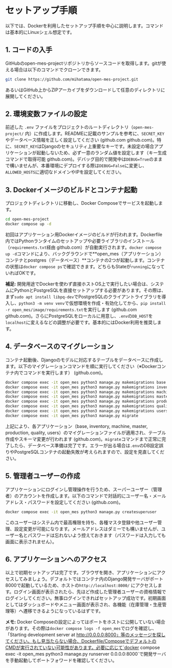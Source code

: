 # セットアップ手順

以下では、Dockerを利用したセットアップ手順を中心に説明します。コマンドは基本的にLinuxシェル想定です。

## 1. コードの入手
GitHubのopen-mes-projectリポジトリからソースコードを取得します。gitが使える場合は以下のコマンドでクローンできます。
```bash
git clone https://github.com/mihatama/open-mes-project.git
```
あるいはGitHub上からZIPアーカイブをダウンロードして任意のディレクトリに展開してください。

## 2. 環境変数ファイルの設定
前述した `.env` ファイルをプロジェクトのルートディレクトリ（`open-mes-project/` 内）に作成します。READMEに記載のサンプルを参考に、`SECRET_KEY`やデータベース情報を正しく設定してください
(github.com
github.com)。特に、`SECRET_KEY`はDjangoのセキュリティ上重要なキーです。未設定の場合アプリケーションが起動しないため、必ず一意のランダム値を設定します（キー生成コマンドで取得可能
github.com)。デバッグ目的で開発中は`DEBUG=True`のままで構いませんが、本番環境にデプロイする際は`DEBUG=False`に変更し、`ALLOWED_HOSTS`に適切なドメインやIPを設定してください。

## 3. Dockerイメージのビルドとコンテナ起動
プロジェクトディレクトリに移動し、Docker Composeでサービスを起動します。
```bash
cd open-mes-project
docker compose up -d
```
初回はアプリケーション用Dockerイメージのビルドが行われます。Dockerfile内ではPythonランタイムのセットアップや必要ライブラリのインストール（`requirements.txt`経由
github.com）が自動実行されます。`docker compose up -d`コマンドにより、バックグラウンドで**open_mes（アプリケーション）コンテナとpostgres（データベース）**コンテナの2つが起動します。コンテナの状態は`docker compose ps`で確認できます。どちらもStateが`running`になっていればOKです。

**補足:** 開発用途でDockerを使わず直接ホストOS上で実行したい場合は、システムにPythonとPostgreSQLを直接セットアップする必要があります。その際は、まず`sudo apt install libpq-dev`でPostgreSQLのクライアントライブラリを導入し、`python3 -m venv venv`で仮想環境を作成・有効化してから、`pip install -r open_mes/image/requirements.txt`を実行します
(github.com
github.com)。さらにPostgreSQLをローカルに用意し、`.env`の`DB_HOST`を`localhost`に変えるなどの調整が必要です。基本的にはDocker利用を推奨します。

## 4. データベースのマイグレーション
コンテナ起動後、Djangoのモデルに対応するテーブルをデータベースに作成します。以下のマイグレーションコマンドを順に実行してください（※Dockerコンテナ内でコマンドを実行します）
(github.com)。

```bash
docker compose exec -it open_mes python3 manage.py makemigrations base
docker compose exec -it open_mes python3 manage.py makemigrations inventory
docker compose exec -it open_mes python3 manage.py makemigrations machine
docker compose exec -it open_mes python3 manage.py makemigrations master
docker compose exec -it open_mes python3 manage.py makemigrations production
docker compose exec -it open_mes python3 manage.py makemigrations quality
docker compose exec -it open_mes python3 manage.py makemigrations users
docker compose exec -it open_mes python3 manage.py migrate
```
上記により、各アプリケーション（base, inventory, machine, master, production, quality, users）のマイグレーションファイルが適用され、テーブル作成やスキーマ変更が行われます
(github.com)。`migrate`コマンドまで正常に完了したら、データベース準備は完了です。エラーが出る場合は`.env`のDB設定誤りやPostgreSQLコンテナの起動失敗が考えられますので、設定を見直してください。

## 5. 管理者ユーザーの作成
アプリケーションにログインし管理操作を行うため、スーパーユーザー（管理者）のアカウントを作成します。以下のコマンドで対話的にユーザー名・メールアドレス・パスワードを設定してください
(github.com)。

```bash
docker compose exec -it open_mes python3 manage.py createsuperuser
```
このユーザーはシステム内で最高権限を持ち、各種マスタ登録や他ユーザー管理、設定変更が可能になります。メールアドレスはダミーでも構いませんが、ユーザー名とパスワードは忘れないよう控えておきます（パスワードは入力しても画面に表示されません）。

## 6. アプリケーションへのアクセス
以上で初期セットアップは完了です。ブラウザを開き、アプリケーションにアクセスしてみましょう。デフォルトではコンテナ内のDjango開発サーバがポート8000で起動しているため、ホストの`http://localhost:8000/` にアクセスします。ログイン画面が表示されたら、先ほど作成した管理者ユーザーの資格情報でログインしてください。無事ログインできればセットアップ成功です。初期画面としてはダッシュボードやメニュー画面が表示され、各機能（在庫管理・生産管理等）へ遷移できるようになっているはずです。

**メモ:** Docker Composeの設定によってはポートをホストに公開していない場合があります。その際は`docker compose logs -f open_mes`でログを確認し、「Starting development server at http://0.0.0.0:8000」等のメッセージを探してください。もし見当たらない場合、Dockerfile/ComposeでデフォルトのCMDが実行されていない可能性があります。必要に応じて`docker compose exec -it open_mes python3 manage.py runserver 0.0.0.0:8000`で開発サーバを手動起動してポートフォワードを確認してください。